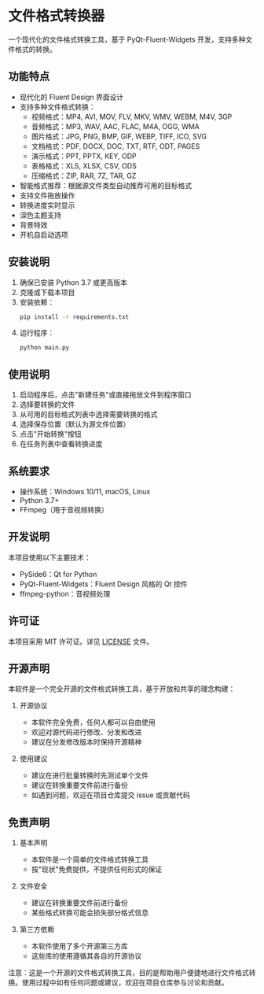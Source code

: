 # 文件格式转换器

一个现代化的文件格式转换工具，基于 PyQt-Fluent-Widgets 开发，支持多种文件格式的转换。

## 功能特点

- 现代化的 Fluent Design 界面设计
- 支持多种文件格式转换：
  - 视频格式：MP4, AVI, MOV, FLV, MKV, WMV, WEBM, M4V, 3GP
  - 音频格式：MP3, WAV, AAC, FLAC, M4A, OGG, WMA
  - 图片格式：JPG, PNG, BMP, GIF, WEBP, TIFF, ICO, SVG
  - 文档格式：PDF, DOCX, DOC, TXT, RTF, ODT, PAGES
  - 演示格式：PPT, PPTX, KEY, ODP
  - 表格格式：XLS, XLSX, CSV, ODS
  - 压缩格式：ZIP, RAR, 7Z, TAR, GZ
- 智能格式推荐：根据源文件类型自动推荐可用的目标格式
- 支持文件拖放操作
- 转换进度实时显示
- 深色主题支持
- 背景特效
- 开机自启动选项

## 安装说明

1. 确保已安装 Python 3.7 或更高版本
2. 克隆或下载本项目
3. 安装依赖：
   ```bash
   pip install -r requirements.txt
   ```
4. 运行程序：
   ```bash
   python main.py
   ```

## 使用说明

1. 启动程序后，点击"新建任务"或直接拖放文件到程序窗口
2. 选择要转换的文件
3. 从可用的目标格式列表中选择需要转换的格式
4. 选择保存位置（默认为源文件位置）
5. 点击"开始转换"按钮
6. 在任务列表中查看转换进度

## 系统要求

- 操作系统：Windows 10/11, macOS, Linux
- Python 3.7+
- FFmpeg（用于音视频转换）

## 开发说明

本项目使用以下主要技术：

- PySide6：Qt for Python
- PyQt-Fluent-Widgets：Fluent Design 风格的 Qt 控件
- ffmpeg-python：音视频处理

## 许可证

本项目采用 MIT 许可证。详见 [LICENSE](LICENSE) 文件。

## 开源声明

本软件是一个完全开源的文件格式转换工具，基于开放和共享的理念构建：

1. 开源协议
   - 本软件完全免费，任何人都可以自由使用
   - 欢迎对源代码进行修改、分发和改进
   - 建议在分发修改版本时保持开源精神

2. 使用建议
   - 建议在进行批量转换时先测试单个文件
   - 建议在转换重要文件前进行备份
   - 如遇到问题，欢迎在项目仓库提交 issue 或贡献代码

## 免责声明

1. 基本声明
   - 本软件是一个简单的文件格式转换工具
   - 按"现状"免费提供，不提供任何形式的保证

2. 文件安全
   - 建议在转换重要文件前进行备份
   - 某些格式转换可能会损失部分格式信息

3. 第三方依赖
   - 本软件使用了多个开源第三方库
   - 这些库的使用遵循其各自的开源协议

注意：这是一个开源的文件格式转换工具，目的是帮助用户便捷地进行文件格式转换。使用过程中如有任何问题或建议，欢迎在项目仓库参与讨论和贡献。 